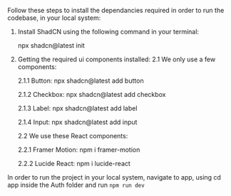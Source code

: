 Follow these steps to install the dependancies required in order to run the codebase, in your local system:

1. Install ShadCN using the following command in your terminal:

     npx shadcn@latest init

2. Getting the required ui components installed:
   2.1 We only use a few components:
   
      2.1.1 Button: npx shadcn@latest add button

      2.1.2 Checkbox: npx shadcn@latest add checkbox

      2.1.3 Label: npx shadcn@latest add label

      2.1.4 Input: npx shadcn@latest add input

   2.2 We use these React components:

      2.2.1 Framer Motion: npm i framer-motion

      2.2.2 Lucide React: npm i lucide-react

In order to run the project in your local system, navigate to app, using cd app inside the Auth folder and run `npm run dev`
